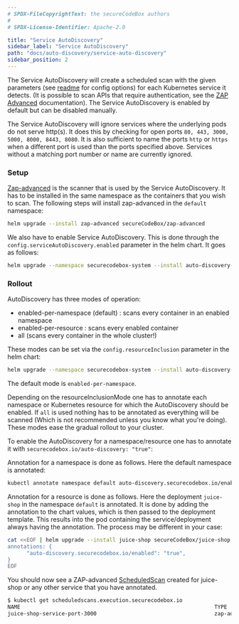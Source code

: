 ```yaml
---
# SPDX-FileCopyrightText: the secureCodeBox authors
#
# SPDX-License-Identifier: Apache-2.0

title: "Service AutoDiscovery"
sidebar_label: "Service AutoDiscovery"
path: "docs/auto-discovery/service-auto-discovery"
sidebar_position: 2
---
```


The Service AutoDiscovery will create a scheduled scan with the given parameters (see [readme](https://github.com/secureCodeBox/secureCodeBox/blob/main/auto-discovery/kubernetes/README.md) for config options) for each Kubernetes service it detects. (It is possible to scan APIs that require authentication, see the [ZAP Advanced](../scanners/zap-advanced.md) documentation).
The Service AutoDiscovery is enabled by default but can be disabled manually.

The Service AutoDiscovery will ignore services where the underlying pods do not serve http(s). It does this by checking for open ports `80, 443, 3000, 5000, 8000, 8443, 8080`. It is also sufficient to name the ports `http` or `https` when a different port is used than the ports specified above.
Services without a matching port number or name are currently ignored.

### Setup
[Zap-advanced](/docs/scanners/zap-advanced) is the scanner that is used by the Service AutoDiscovery. It has to be installed in the same namespace as the containers that you wish to scan. The following steps will install zap-advanced in the `default` namespace:
```bash
helm upgrade --install zap-advanced secureCodeBox/zap-advanced
```
We also have to enable Service AutoDiscovery. This is done through the `config.serviceAutoDiscovery.enabled` parameter in the helm chart. It goes as follows:

```bash
helm upgrade --namespace securecodebox-system --install auto-discovery-kubernetes secureCodeBox/auto-discovery-kubernetes --set config.serviceAutoDiscovery.enabled=true
```
### Rollout
AutoDiscovery has three modes of operation:
* enabled-per-namespace (default) : scans every container in an enabled namespace
* enabled-per-resource :  scans every enabled container
* all (scans every container in the whole cluster!)
  
These modes can be set via the `config.resourceInclusion` parameter in the helm chart:
```bash
helm upgrade --namespace securecodebox-system --install auto-discovery-kubernetes secureCodeBox/auto-discovery-kubernetes --set config.resourceInclusion.mode="enabled-per-resource"
```
The default mode is `enabled-per-namespace`.

Depending on the resourceInclusionMode one has to annotate each namespace or Kubernetes resource for which the AutoDiscovery should be enabled. If `all` is used nothing has to be annotated as everything will be scanned (Which is not recommended unless you know what you're doing). These modes ease the gradual rollout to your cluster.

To enable the AutoDiscovery for a namespace/resource one has to annotate it with `securecodebox.io/auto-discovery: "true"`:

Annotation for a namespace is done as follows. Here the default namespace is annotated:
```bash
kubectl annotate namespace default auto-discovery.securecodebox.io/enabled=true
```
Annotation for a resource is done as follows. Here the deployment `juice-shop` in the namespace `default` is annotated.
It is done by adding the annotation to the chart values, which is then passed to the deployment template. This results into the pod containing the service/deployment always having the annotation. The process may be different in your case:

```bash
cat <<EOF | helm upgrade --install juice-shop secureCodeBox/juice-shop  --values -
annotations: {
      "auto-discovery.securecodebox.io/enabled": "true",
}
EOF
```
You should now see a ZAP-advanced [ScheduledScan](/docs/api/crds/scheduled-scan) created for juice-shop or any other service that you have annotated.
```bash
$ kubectl get scheduledscans.execution.securecodebox.io 
NAME                                                             TYPE                INTERVAL   FINDINGS
juice-shop-service-port-3000                                     zap-advanced-scan   168h0m0s   5
```